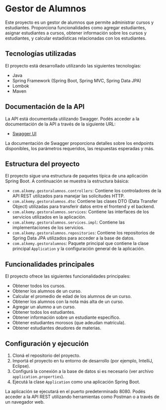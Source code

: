 # Gestor de Alumnos

Este proyecto es un gestor de alumnos que permite administrar cursos y estudiantes. Proporciona funcionalidades como agregar estudiantes, asignar estudiantes a cursos, obtener información sobre los cursos y estudiantes, y calcular estadísticas relacionadas con los estudiantes.

## Tecnologías utilizadas

El proyecto está desarrollado utilizando las siguientes tecnologías:

- Java
- Spring Framework (Spring Boot, Spring MVC, Spring Data JPA)
- Lombok
- Maven

## Documentación de la API

La API está documentada utilizando Swagger. Podés acceder a la documentación de la API a través de la siguiente URL:

- [Swagger UI](http://localhost:8080/swagger-ui/index.html)

La documentación de Swagger proporciona detalles sobre los endpoints disponibles, los parámetros requeridos, las respuestas esperadas y más.

## Estructura del proyecto

El proyecto sigue una estructura de paquetes típica de una aplicación Spring Boot. A continuación se muestra la estructura básica:

- `com.alkemy.gestoralumnos.controllers`: Contiene los controladores de la API REST utilizados para manejar las solicitudes HTTP.
- `com.alkemy.gestoralumnos.dto`: Contiene las clases DTO (Data Transfer Object) utilizadas para transferir datos entre el frontend y el backend.
- `com.alkemy.gestoralumnos.services`: Contiene las interfaces de los servicios utilizados en la aplicación.
- `com.alkemy.gestoralumnos.services.impl`: Contiene las implementaciones de los servicios.
- `com.alkemy.gestoralumnos.repositories`: Contiene los repositorios de Spring Data JPA utilizados para acceder a la base de datos.
- `com.alkemy.gestoralumnos`: Paquete principal que contiene la clase principal `Application` y la configuración general de la aplicación.

## Funcionalidades principales

El proyecto ofrece las siguientes funcionalidades principales:

- Obtener todos los cursos.
- Obtener los alumnos de un curso.
- Calcular el promedio de edad de los alumnos de un curso.
- Obtener los alumnos con la nota más alta de un curso.
- Agregar un alumno a un curso.
- Obtener todos los estudiantes.
- Obtener información sobre un estudiante específico.
- Obtener estudiantes morosos (que adeudan matrícula).
- Obtener estudiantes deudores de materias.

## Configuración y ejecución

1. Cloná el repositorio del proyecto.
2. Importá el proyecto en tu entorno de desarrollo (por ejemplo, IntelliJ, Eclipse).
3. Configurá la conexión a la base de datos si es necesario (ver archivo `application.properties`).
4. Ejecutá la clase `Application` como una aplicación Spring Boot.

La aplicación se ejecutará en el puerto predeterminado 8080. Podés acceder a la API REST utilizando herramientas como Postman o a través de un navegador web.
